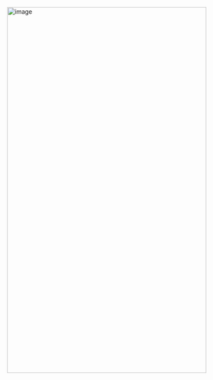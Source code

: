 <img width="465" height="852" alt="image" src="https://github.com/user-attachments/assets/bd3d179a-44e9-410a-901e-77279367c9ac" />
